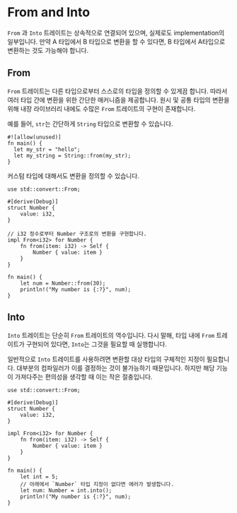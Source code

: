 # From and Into

`From` 과 `Into` 트레이트는 상속적으로 연결되어 있으며, 실제로도 implementation의 일부입니다. 만약 A 타입에서 B 타입으로 변환을 할 수 있다면, B 타입에서 A타입으로 변환하는 것도 가능해야 합니다.

## From
`From` 트레이트는 다른 타입으로부터 스스로의 타입을 정의할 수 있게끔 합니다. 따라서 여러 타입 간에 변환을 위한 간단한 매커니즘을 제공합니다. 원시 및 공통 타입의 변환을 위해 내장 라이브러리 내에도 수많은 `From` 트레이트의 구현이 존재합니다.

예를 들어, `str`는 간단하게 `String` 타입으로 변환할 수 있습니다.

```rust,editable
#![allow(unused)]
fn main() {
  let my_str = "hello";
  let my_string = String::from(my_str);
}
```

커스텀 타입에 대해서도 변환을 정의할 수 있습니다.

```rust,editable
use std::convert::From;

#[derive(Debug)]
struct Number {
    value: i32,
}

// i32 정수로부터 Number 구조로의 변환을 구현합니다.
impl From<i32> for Number {
    fn from(item: i32) -> Self {
        Number { value: item }
    }
}

fn main() {
    let num = Number::from(30);
    println!("My number is {:?}", num);
}
```

## Into

`Into` 트레이트는 단순히 `From` 트레이트의 역수입니다. 다시 말해, 타입 내에 `From` 트레이트가 구현되어 있다면, `Into`는 그것을 필요할 때 실행합니다.

일반적으로 `Into` 트레이트를 사용하려면 변환할 대상 타입의 구체적인 지정이 필요합니다. 대부분의 컴파일러가 이를 결정하는 것이 불가능하기 때문입니다. 하지만 해당 기능이 가져다주는 편의성을 생각할 때 이는 작은 절충입니다.

```rust,editable
use std::convert::From;

#[derive(Debug)]
struct Number {
    value: i32,
}

impl From<i32> for Number {
    fn from(item: i32) -> Self {
        Number { value: item }
    }
}

fn main() {
    let int = 5;
    // 아래에서 `Number` 타입 지정이 없다면 에러가 발생합니다.
    let num: Number = int.into();
    println!("My number is {:?}", num);
}
```